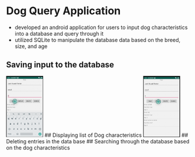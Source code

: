 # Dog Query Application
- developed an android application for users to input dog characteristics into a database and query through it
- utilized SQLite to manipulate the database data based on the breed, size, and age
## Saving input to the database
<img src= images/image2.png width = "100">
## Displaying list of Dog characteristics
<img src=images/image3.png width= "100">
## Deleting entries in the data base
## Searching through the database based on the dog characteristics 
